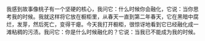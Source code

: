 我感到故事像桃子有一个坚硬的核心，我问它：什么时候你会融化，它说：当你思考我的时候。我就这样将它放在橱柜里，从春天一直到第二年春天，它在黑暗中腐烂，发芽，然后死亡，变得干瘪。今天我打开橱柜，很惊讶地看到它已经融化成一滩粘稠的污渍。我问它：你是什么时候融化的？它说：当我已不能成为我的时候。